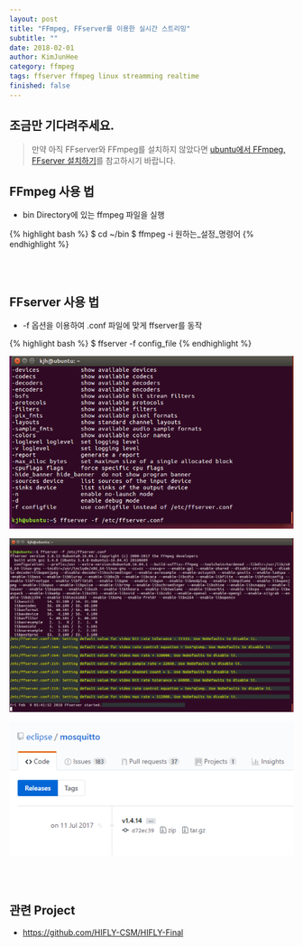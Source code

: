 ```yaml
---
layout: post
title: "FFmpeg, FFserver를 이용한 실시간 스트리밍"
subtitle: ""
date: 2018-02-01
author: KimJunHee
category: ffmpeg
tags: ffserver ffmpeg linux streamming realtime
finished: false
---
```


## 조금만 기다려주세요.

> 만약 아직 FFserver와 FFmpeg를 설치하지 않았다면 [ubuntu에서 FFmpeg, FFserver 설치하기](https://wnsgml972.github.io/wnsgml972.github.io/ffmpeg/ffmpeg_ffserver-config.html)를 참고하시기 바랍니다.

## FFmpeg 사용 법

* bin Directory에 있는 ffmpeg 파일을 실행

{% highlight bash %}
$ cd ~/bin
$ ffmpeg -i 원하는_설정_명령어
{% endhighlight %}



<br/><br/>
## FFserver 사용 법

* -f 옵션을 이용하여 .conf 파일에 맞게 ffserver를 동작

{% highlight bash %}
$ ffserver -f config_file
{% endhighlight %}

![FFSERVER](/img/ffmpeg/2/ffserver1.png)

![FFSERVER](/img/ffmpeg/2/ffserver2.png)

![MQTT](/img/mqtt/1/mosquitto.png)



<br/><br/>
## 관련 Project

* <https://github.com/HIFLY-CSM/HIFLY-Final>
